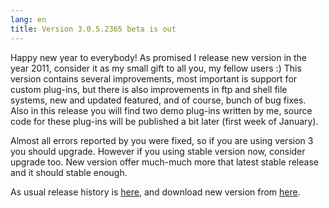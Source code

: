 ```yaml
---
lang: en
title: Version 3.0.5.2365 beta is out
---
```

Happy new year to everybody! As promised I release new version in the year 2011, consider it as my small gift to all you, my fellow users :)
This version contains several improvements, most important is support for custom plug-ins, but there is also improvements in ftp and shell file systems, new and updated featured, and of course, bunch of bug fixes. Also in this release you will find two demo plug-ins written by me, source code for these plug-ins will be published a bit later (first week of January).

Almost all errors reported by you were fixed, so if you are using version 3 you should upgrade. However if you using stable version now, consider upgrade too. New version offer much-much more that latest stable release and it should stable enough.

As usual release history is [here](/history.txt), and download new version from [here](/en/downloads).
